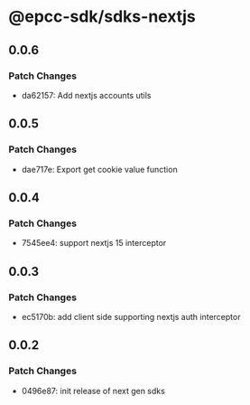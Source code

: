 # @epcc-sdk/sdks-nextjs

## 0.0.6

### Patch Changes

- da62157: Add nextjs accounts utils

## 0.0.5

### Patch Changes

- dae717e: Export get cookie value function

## 0.0.4

### Patch Changes

- 7545ee4: support nextjs 15 interceptor

## 0.0.3

### Patch Changes

- ec5170b: add client side supporting nextjs auth interceptor

## 0.0.2

### Patch Changes

- 0496e87: init release of next gen sdks
